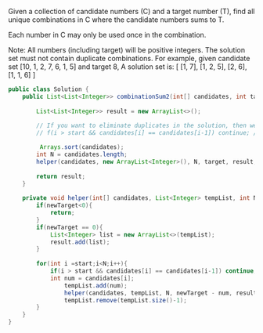 Given a collection of candidate numbers (C) and a target number (T), find all unique combinations in C where the candidate numbers sums to T.

Each number in C may only be used once in the combination.

Note:
All numbers (including target) will be positive integers.
The solution set must not contain duplicate combinations.
For example, given candidate set [10, 1, 2, 7, 6, 1, 5] and target 8, 
A solution set is: 
[
  [1, 7],
  [1, 2, 5],
  [2, 6],
  [1, 1, 6]
]

```java
public class Solution {
    public List<List<Integer>> combinationSum2(int[] candidates, int target) {
        
        List<List<Integer>> result = new ArrayList<>();
        
        // If you want to eliminate duplicates in the solution, then we sort here and then check as below to avoid duplicates
        // f(i > start && candidates[i] == candidates[i-1]) continue; //avoid duplicates

         Arrays.sort(candidates);   
        int N = candidates.length;
        helper(candidates, new ArrayList<Integer>(), N, target, result, 0);
        
        return result;
    }
    
    private void helper(int[] candidates, List<Integer> tempList, int N, int newTarget, List<List<Integer>> result, int start){
        if(newTarget<0){
            return;
        }
        if(newTarget == 0){
            List<Integer> list = new ArrayList<>(tempList);
            result.add(list);
        }
        
        for(int i =start;i<N;i++){
            if(i > start && candidates[i] == candidates[i-1]) continue; //avoid duplicates
            int num = candidates[i];
                tempList.add(num);
                helper(candidates, tempList, N, newTarget - num, result, i+1);
                tempList.remove(tempList.size()-1);
        }
    }
}
```
